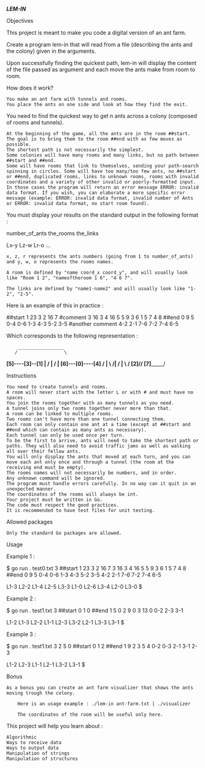 ***LEM-IN***

Objectives

This project is meant to make you code a digital version of an ant farm.

Create a program lem-in that will read from a file (describing the ants and the colony) given in the arguments.

Upon successfully finding the quickest path, lem-in will display the content of the file passed as argument and each move the ants make from room to room.

How does it work?

    You make an ant farm with tunnels and rooms.
    You place the ants on one side and look at how they find the exit.

You need to find the quickest way to get n ants across a colony (composed of rooms and tunnels).

    At the beginning of the game, all the ants are in the room ##start. The goal is to bring them to the room ##end with as few moves as possible.
    The shortest path is not necessarily the simplest.
    Some colonies will have many rooms and many links, but no path between ##start and ##end.
    Some will have rooms that link to themselves, sending your path-search spinning in circles. Some will have too many/too few ants, no ##start or ##end, duplicated rooms, links to unknown rooms, rooms with invalid coordinates and a variety of other invalid or poorly-formatted input. In those cases the program will return an error message ERROR: invalid data format. If you wish, you can elaborate a more specific error message (example: ERROR: invalid data format, invalid number of Ants or ERROR: invalid data format, no start room found).

You must display your results on the standard output in the following format :

number_of_ants
the_rooms
the_links

Lx-y Lz-w Lr-o ...

    x, z, r represents the ants numbers (going from 1 to number_of_ants) and y, w, o represents the rooms names.

    A room is defined by "name coord_x coord_y", and will usually look like "Room 1 2", "nameoftheroom 1 6", "4 6 7".

    The links are defined by "name1-name2" and will usually look like "1-2", "2-5".

Here is an example of this in practice :

##start
1 23 3
2 16 7
#comment
3 16 3
4 16 5
5 9 3
6 1 5
7 4 8
##end
0 9 5
0-4
0-6
1-3
4-3
5-2
3-5
#another comment
4-2
2-1
7-6
7-2
7-4
6-5

Which corresponds to the following representation :

        _________________
       /                 \
  ____[5]----[3]--[1]     |
 /            |    /      |
[6]---[0]----[4]  /       |
 \   ________/|  /        |
  \ /        [2]/________/
  [7]_________/

Instructions

    You need to create tunnels and rooms.
    A room will never start with the letter L or with # and must have no spaces.
    You join the rooms together with as many tunnels as you need.
    A tunnel joins only two rooms together never more than that.
    A room can be linked to multiple rooms.
    Two rooms can't have more than one tunnel connecting them.
    Each room can only contain one ant at a time (except at ##start and ##end which can contain as many ants as necessary).
    Each tunnel can only be used once per turn.
    To be the first to arrive, ants will need to take the shortest path or paths. They will also need to avoid traffic jams as well as walking all over their fellow ants.
    You will only display the ants that moved at each turn, and you can move each ant only once and through a tunnel (the room at the receiving end must be empty).
    The rooms names will not necessarily be numbers, and in order.
    Any unknown command will be ignored.
    The program must handle errors carefully. In no way can it quit in an unexpected manner.
    The coordinates of the rooms will always be int.
    Your project must be written in Go.
    The code must respect the good practices.
    It is recommended to have test files for unit testing.

Allowed packages

    Only the standard Go packages are allowed.

Usage

Example 1 :

$ go run . test0.txt
3
##start
1 23 3
2 16 7
3 16 3
4 16 5
5 9 3
6 1 5
7 4 8
##end
0 9 5
0-4
0-6
1-3
4-3
5-2
3-5
4-2
2-1
7-6
7-2
7-4
6-5

L1-3 L2-2
L1-4 L2-5 L3-3
L1-0 L2-6 L3-4
L2-0 L3-0
$

Example 2 :

$ go run . test1.txt
3
##start
0 1 0
##end
1 5 0
2 9 0
3 13 0
0-2
2-3
3-1

L1-2
L1-3 L2-2
L1-1 L2-3 L3-2
L2-1 L3-3
L3-1
$

Example 3 :

$ go run . test1.txt
3
2 5 0
##start
0 1 2
##end
1 9 2
3 5 4
0-2
0-3
2-1
3-1
2-3

L1-2 L2-3
L1-1 L2-1 L3-2
L3-1
$

Bonus

    As a bonus you can create an ant farm visualizer that shows the ants moving trough the colony.

        Here is an usage example : ./lem-in ant-farm.txt | ./visualizer

        The coordinates of the room will be useful only here.

This project will help you learn about :

    Algorithmic
    Ways to receive data
    Ways to output data
    Manipulation of strings
    Manipulation of structures
